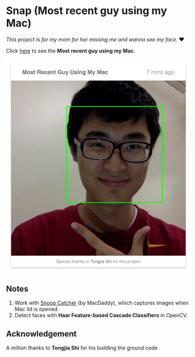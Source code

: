 # Snap (Most recent guy using my Mac)

*This project is for my mom for her missing me and wanna see my face.* ❤️

Click [here](http://www-scf.usc.edu/~yankuanz/snap/) to see the **Most recent guy using my Mac**.

![Demo](demo.png)

## Notes
1. Work with [Snoop Catcher](https://itunes.apple.com/us/app/snoop-catcher/id987378024?mt=12) (by MacDaddy), which captures images when Mac lid is opened.
2. Detect faces with **Haar Feature-based Cascade Classifiers** in OpenCV.

## Acknowledgement 
A million thanks to **Tongjia Shi** for his building the ground code
